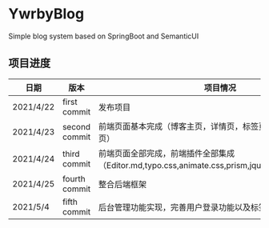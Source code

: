 # YwrbyBlog

Simple blog system based on SpringBoot and SemanticUI


## 项目进度

日期|版本|项目情况
---|---|---
2021/4/22|first commit|发布项目
2021/4/23|second commit|前端页面基本完成（博客主页，详情页，标签页，归档页，后台管理页）
2021/4/24|third commit|前端页面全部完成，前端插件全部集成（Editor.md,typo.css,animate.css,prism,jquery.scrollTo,Tocbot）
2021/4/25|fourth commit|整合后端框架
2021/5/4|fifth commit|后台管理功能实现，完善用户登录功能以及标签管理界面
